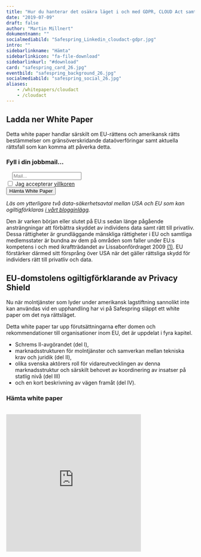 ```yaml
---
title: "Hur du hanterar det osäkra läget i och med GDPR, CLOUD Act samt prövningen av SCC och Privacy Shield"
date: "2019-07-09"
draft: false
author: "Martin Millnert"
dokumentnamn: ""
socialmediabild: "Safespring_Linkedin_cloudact-gdpr.jpg"
intro: ""
sidebarlinkname: "Hämta"
sidebarlinkicon: "fa-file-download"
sidebarlinkurl: "#download"
card: "safespring_card_26.jpg"
eventbild: "safespring_background_26.jpg"
socialmediabild: "safespring_social_26.jpg"
aliases:
    - /whitepapers/cloudact
    - /cloudact
---
```



<h2 id="download">Ladda ner White Paper</h2>

Detta white paper handlar särskilt om EU-rättens och amerikansk rätts bestämmelser om gränsöverskridande dataöverföringar samt aktuella rättsfall som kan komma att påverka detta.
<form id="up-form" name="form_9549u043a5ff8644c4ebeacdb3ef21accfa85" action="https://power.upsales.com/api/external/formSubmit" method="POST">
  <h3>Fyll i din jobbmail...</h3>
	<div class="email">
    <div class="form">
      <i class="fas fa-envelope"></i>&nbsp;&nbsp;&nbsp;
      <input maxlength="512" type="email" pattern="^[a-zA-Z0-9.!#$%&amp;’*+\/=?^_`{|}~-]+@[a-zA-Z0-9-]+(?:\.[a-zA-Z0-9-]+){1,}$" title="Please enter a valid email" id="up-email-input" autocomplete="off" name="Contact.email" required="required" placeholder="Mail...">
    </div>
  </div>
    <div class="inputGroup">
        <input id="villkor" type="checkbox" value="on" name="singleOptIn.1568140995494">
        <label for="villkor">Jag accepterar <a href="/dokument/acceptable-use-policy/">villkoren</a></label>
    </div>
	<!-- REQUIRED FIELDS -->
	<input type="hidden" name="formCid" value="9549">
	<input type="hidden" name="formId" value="9549u043a5ff8644c4ebeacdb3ef21accfa85">
	<input type="hidden" name="isFrame" value="false">
	<input type="text" value="" name="validation" style="display: none;">
	<!-- END OF REQUIRED FIELDS -->
	<div class="submit-button"><button class="button" type="submit">Hämta White Paper</button></div>
</form>
<script>
	(function(){var form = document.getElementById("up-form");if(form) {var submitted = false;form.addEventListener("submit", function(ev) {var button = ev.target.querySelector("button[type=submit]");if(button) {button.disabled = true;}if (!submitted && window.hasPhoneFields) {var phoneFields = form.querySelectorAll('input[name*=phone], input[name*=Phone]');[].forEach.call(phoneFields, function(element) {if (element.iti) { element.value = element.iti.getNumber(); }});submitted = true;form.submit()}});}})();
</script>

*Läs om ytterligare två data-säkerhets­avtal mellan USA och EU som kan ogiltigförklaras <a href="/blogg/gdpr-cloudact-2019/">i vårt blogginlägg</a>.*

Den är varken början eller slutet på EU:s sedan länge pågående ansträngningar att förbättra skyddet av individens data samt rätt till privatliv. Dessa rättigheter är grundläggande mänskliga rättigheter i EU och samtliga medlemsstater är bundna av dem på områden som faller under EU:s kompetens i och med ikraftträdandet av Lissabonfördraget 2009 [(1)](https://eur-lex.europa.eu/legal-content/SV/TXT/?uri=celex:12016P/TXT "Stadgan för grundläggande rättigheter"). EU förstärker därmed sitt försprång över USA när det gäller rättsliga skydd för individers rätt till privatliv och data.

## EU-domstolens ogiltigförklarande av Privacy Shield

Nu när molntjänster som lyder under amerikansk lagstiftning sannolikt inte kan användas vid en upphandling har vi på Safespring släppt ett white paper om det nya rättsläget.

Detta white paper tar upp förutsättningarna efter domen och rekommendationer till organisationer inom EU, det är uppdelat i fyra kapitel.

- Schrems II-avgörandet (del I),
- marknadsstrukturen för molntjänster och samverkan mellan tekniska krav och juridik (del II),
- olika svenska aktörers roll för vidareutvecklingen av denna marknadsstruktur och särskilt behovet av koordinering av insatser på statlig nivå (del III)
- och en kort beskrivning av vägen framåt (del IV).

<h3 id="download">Hämta white paper</h3>

<br><iframe src="https://pages.upsales.com/9549u77a8afc208f84341af2a530953248804-frame" width="360" height="367" style="border:0"></iframe>
